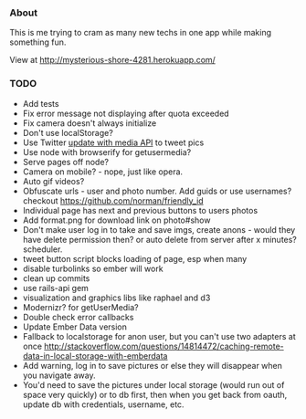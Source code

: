 ### About
This is me trying to cram as many new techs in one app while making something fun.

View at http://mysterious-shore-4281.herokuapp.com/

### TODO
- Add tests
- Fix error message not displaying after quota exceeded
- Fix camera doesn't always initialize
- Don't use localStorage?
- Use Twitter [update with media API](https://dev.twitter.com/docs/api/1/post/statuses/update_with_media) to tweet pics
- Use node with browserify for getusermedia?
- Serve pages off node?
- Camera on mobile? - nope, just like opera.
- Auto gif videos?
- Obfuscate urls - user and photo number. Add guids or use usernames? checkout https://github.com/norman/friendly_id
- Individual page has next and previous buttons to users photos
- Add format.png for download link on photo#show
- Don't make user log in to take and save imgs, create anons - would they have delete permission then? or auto delete from server after x minutes? scheduler.
- tweet button script blocks loading of page, esp when many
- disable turbolinks so ember will work
- clean up commits
- use rails-api gem
- visualization and graphics libs like raphael and d3
- Modernizr? for getUserMedia?
- Double check error callbacks
- Update Ember Data version
- Fallback to localstorage for anon user, but you can't use two adapters at once http://stackoverflow.com/questions/14814472/caching-remote-data-in-local-storage-with-emberdata
- Add warning, log in to save pictures or else they will disappear when you navigate away.
- You'd need to save the pictures under local storage (would run out of space very quickly) or to db first, then when you get back from oauth, update db with credentials, username, etc.

